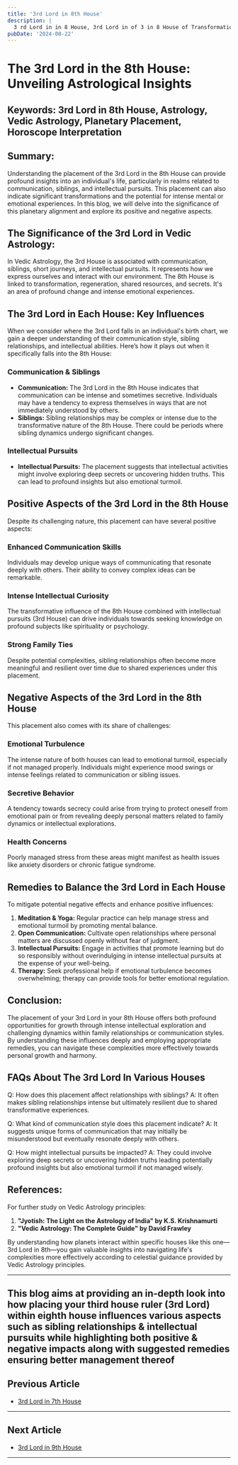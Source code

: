 ```yaml
---
title: '3rd Lord in 8th House'
description: |
  3 rd Lord in in 8 House, 3rd Lord in of 3 in 8 House of Transformation in Vedic astrology
pubDate: '2024-08-22'
---
```


# The 3rd Lord in the 8th House: Unveiling Astrological Insights

## Keywords: 3rd Lord in 8th House, Astrology, Vedic Astrology, Planetary Placement, Horoscope Interpretation

## Summary:
Understanding the placement of the 3rd Lord in the 8th House can provide profound insights into an individual's life, particularly in realms related to communication, siblings, and intellectual pursuits. This placement can also indicate significant transformations and the potential for intense mental or emotional experiences. In this blog, we will delve into the significance of this planetary alignment and explore its positive and negative aspects.

## The Significance of the 3rd Lord in Vedic Astrology:
In Vedic Astrology, the 3rd House is associated with communication, siblings, short journeys, and intellectual pursuits. It represents how we express ourselves and interact with our environment. The 8th House is linked to transformation, regeneration, shared resources, and secrets. It's an area of profound change and intense emotional experiences.

## The 3rd Lord in Each House: Key Influences
When we consider where the 3rd Lord falls in an individual's birth chart, we gain a deeper understanding of their communication style, sibling relationships, and intellectual abilities. Here’s how it plays out when it specifically falls into the 8th House:

### Communication & Siblings
- **Communication:** The 3rd Lord in the 8th House indicates that communication can be intense and sometimes secretive. Individuals may have a tendency to express themselves in ways that are not immediately understood by others.
- **Siblings:** Sibling relationships may be complex or intense due to the transformative nature of the 8th House. There could be periods where sibling dynamics undergo significant changes.

### Intellectual Pursuits
- **Intellectual Pursuits:** The placement suggests that intellectual activities might involve exploring deep secrets or uncovering hidden truths. This can lead to profound insights but also emotional turmoil.

## Positive Aspects of the 3rd Lord in the 8th House
Despite its challenging nature, this placement can have several positive aspects:

### Enhanced Communication Skills
Individuals may develop unique ways of communicating that resonate deeply with others. Their ability to convey complex ideas can be remarkable.

### Intense Intellectual Curiosity
The transformative influence of the 8th House combined with intellectual pursuits (3rd House) can drive individuals towards seeking knowledge on profound subjects like spirituality or psychology.

### Strong Family Ties
Despite potential complexities, sibling relationships often become more meaningful and resilient over time due to shared experiences under this placement.

## Negative Aspects of the 3rd Lord in the 8th House
This placement also comes with its share of challenges:

### Emotional Turbulence
The intense nature of both houses can lead to emotional turmoil, especially if not managed properly. Individuals might experience mood swings or intense feelings related to communication or sibling issues.

### Secretive Behavior
A tendency towards secrecy could arise from trying to protect oneself from emotional pain or from revealing deeply personal matters related to family dynamics or intellectual explorations.

### Health Concerns
Poorly managed stress from these areas might manifest as health issues like anxiety disorders or chronic fatigue syndrome.

## Remedies to Balance the 3rd Lord in Each House
To mitigate potential negative effects and enhance positive influences:

1. **Meditation & Yoga:** Regular practice can help manage stress and emotional turmoil by promoting mental balance.
2. **Open Communication:** Cultivate open relationships where personal matters are discussed openly without fear of judgment.
3. **Intellectual Pursuits:** Engage in activities that promote learning but do so responsibly without overindulging in intense intellectual pursuits at the expense of your well-being.
4. **Therapy:** Seek professional help if emotional turbulence becomes overwhelming; therapy can provide tools for better emotional regulation.

## Conclusion:
The placement of your 3rd Lord in your 8th House offers both profound opportunities for growth through intense intellectual exploration and challenging dynamics within family relationships or communication styles. By understanding these influences deeply and employing appropriate remedies, you can navigate these complexities more effectively towards personal growth and harmony.

## FAQs About The 3rd Lord In Various Houses

Q: How does this placement affect relationships with siblings?
A: It often makes sibling relationships intense but ultimately resilient due to shared transformative experiences.

Q: What kind of communication style does this placement indicate?
A: It suggests unique forms of communication that may initially be misunderstood but eventually resonate deeply with others.

Q: How might intellectual pursuits be impacted?
A: They could involve exploring deep secrets or uncovering hidden truths leading potentially profound insights but also emotional turmoil if not managed wisely.

## References:

For further study on Vedic Astrology principles:
1. **"Jyotish: The Light on the Astrology of India" by K.S. Krishnamurti**
2. **"Vedic Astrology: The Complete Guide" by David Frawley**

By understanding how planets interact within specific houses like this one—3rd Lord in 8th—you gain valuable insights into navigating life's complexities more effectively according to celestial guidance provided by Vedic Astrology principles.


---

This blog aims at providing an in-depth look into how placing your third house ruler (3rd Lord) within eighth house influences various aspects such as sibling relationships & intellectual pursuits while highlighting both positive & negative impacts along with suggested remedies ensuring better management thereof
---

## Previous Article
- [3rd Lord in 7th House](/blogs-md/1003_3rd_Lord_in_all_Houses/100307_3rd_Lord_in_7th_House.md)

---

## Next Article
- [3rd Lord in 9th House](/blogs-md/1003_3rd_Lord_in_all_Houses/100309_3rd_Lord_in_9th_House.md)

---
